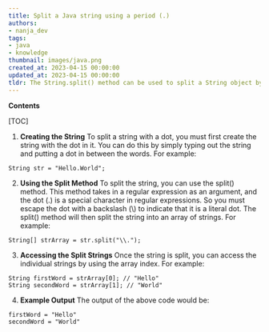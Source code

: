 ```yaml
---
title: Split a Java string using a period (.)
authors:
- nanja_dev
tags:
- java
- knowledge
thumbnail: images/java.png
created_at: 2023-04-15 00:00:00
updated_at: 2023-04-15 00:00:00
tldr: The String.split() method can be used to split a String object by a specified delimiter, in this case a dot (.).
---
```


**Contents**

[TOC]

1. **Creating the String**
To split a string with a dot, you must first create the string with the dot in it. You can do this by simply typing out the string and putting a dot in between the words. For example:
```
String str = "Hello.World";
```

2. **Using the Split Method**
To split the string, you can use the split() method. This method takes in a regular expression as an argument, and the dot (.) is a special character in regular expressions. So you must escape the dot with a backslash (\\) to indicate that it is a literal dot. The split() method will then split the string into an array of strings. For example:
```
String[] strArray = str.split("\\.");
```

3. **Accessing the Split Strings**
Once the string is split, you can access the individual strings by using the array index. For example:
```
String firstWord = strArray[0]; // "Hello"
String secondWord = strArray[1]; // "World"
```

4. **Example Output**
The output of the above code would be:
```
firstWord = "Hello"
secondWord = "World"
```
